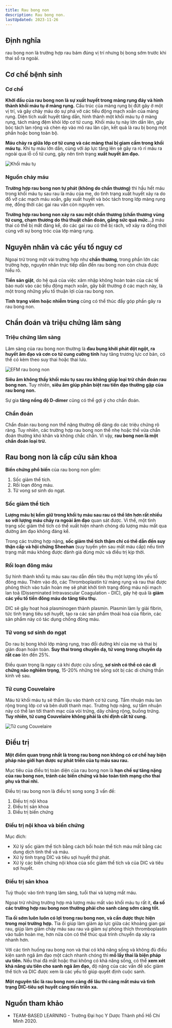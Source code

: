 ```yaml
---
title: Rau bong non
description: Rau bong non.
lastUpdated: 2023-11-26
---
```


## Định nghĩa

rau bong non là trường hợp rau bám đúng vị trí nhưng bị bong sớm trước khi thai sổ ra ngoài.

## Cơ chế bệnh sinh

### Cơ chế

**Khởi đầu của rau bong non là sự xuất huyết trong màng rụng đáy và hình thành khối máu tụ ở màng rụng.** Cấu trúc của màng rụng bị đứt gãy ở một vị trí, và gây chảy máu do sự phá vỡ các tiểu động mạch xoắn của màng rụng. Diện tích xuất huyết tăng dần, hình thành một khối máu tụ ở màng rụng, tách màng đệm khỏi lớp cơ tử cung. Khối máu tụ này lớn dần lên, gây bóc tách lan rộng và chèn ép vào mô rau lân cận, kết quả là rau bị bong một phần hoặc bong toàn bộ.

**Máu chảy ra giữa lớp cơ tử cung và các màng thai bị giam cầm trong khối máu tụ.** Khi tụ máu lớn dần, cùng với áp lực tăng lên sẽ gây ra rò rỉ máu ra ngoài qua lỗ cổ tử cung, gây nên tình trạng **xuất huyết âm đạo.**

![Khối máu tụ](../../../assets/benh-hoc-san-khoa/rau-bong-non/khoi-mau-tu.png)

### Nguồn chảy máu

**Trường hợp rau bong non tự phát (không do chấn thương)** thì hầu hết máu trong khối máu tụ sau rau là máu của mẹ, do tình trạng xuất huyết xảy ra do đổ vỡ các mạch máu xoắn, gây xuất huyết và bóc tách trong lớp màng rụng mẹ, đồng thời các gai rau vẫn còn nguyên vẹn.

**Trường hợp rau bong non xảy ra sau một chấn thương (chấn thương vùng tử cung, chạm thương do thủ thuật chẩn đoán, gắng sức quá mức…)** máu thai có thể bị mất đáng kể, do các gai rau có thể bị rách, vỡ xảy ra đồng thời cùng với sự bong tróc của lớp màng rụng.

## Nguyên nhân và các yếu tố nguy cơ

Ngoại trừ trong một vài trường hợp như **chấn thương**, trong phần lớn các trường hợp, nguyên nhân trực tiếp dẫn đến rau bong non còn chưa được hiểu rõ.

**Tiền sản giật**, do hệ quả của việc xâm nhập không hoàn toàn của các tế bào nuôi vào các tiểu động mạch
xoắn, gây bất thường ở các mạch này, là một trong những yếu tố thuận lợi của rau bong non.

**Tình trạng viêm hoặc nhiễm trùng** cũng có thể thúc đẩy góp phần gây ra rau bong non.

## Chẩn đoán và triệu chứng lâm sàng

### Triệu chứng lâm sàng

Lâm sàng của rau bong non thường là **đau bụng khởi phát đột ngột, ra huyết âm đạo và cơn co tử cung cường
tính** hay tăng trương lực cơ bản, có thể có kèm theo suy thai hoặc thai lưu.

![EFM rau bong non](../../../assets/benh-hoc-san-khoa/rau-bong-non/EFM-rau-bong-non.png)

**Siêu âm không thấy khối máu tụ sau rau không giúp loại trừ chẩn đoán rau bong non.** Tuy nhiên, **siêu âm giúp phân biệt rau tiền đạo thường gặp của rau bong non.**

Sự gia **tăng nồng độ D-dimer** cũng có thể gợi ý cho chẩn đoán.

### Chẩn đoán

Chẩn đoán rau bong non thể nặng thường dễ dàng do các triệu chứng rõ ràng. Tuy nhiên, các trường hợp rau bong non thể nhẹ hoặc thể vừa chẩn đoán thường khó khăn và không chắc chắn. Vì vậy, **rau bong non là một chẩn đoán loại trừ.**

## Rau bong non là cấp cứu sản khoa

**Biến chứng phổ biến** của rau bong non gồm:

1. Sốc giảm thể tích.
2. Rối loạn đông máu.
3. Tử vong sơ sinh do ngạt.

### Sốc giảm thể tích

**Lượng máu bị kềm giữ trong khối tụ máu sau rau có thể lớn hơn rất nhiều so với lượng máu chảy ra ngoài âm đạo** quan sát được. Vì thế, một tình trạng sốc giảm thể tích có thể xuất hiện nhanh chóng dù lượng máu mất qua đường âm đạo không đáng kể.

Trong các trường hợp nặng, **sốc giảm thể tích thậm chí có thể dẫn đến suy thận cấp và hội chứng Sheehan** (suy tuyến yên sau mất máu cấp) nếu tình trạng mất máu không được đánh giá đúng mức và điều trị kịp thời.

### Rối loạn đông máu

Sự hình thành khối tụ máu sau rau dẫn đến tiêu thụ một lượng lớn yếu tố đông máu. Thêm vào đó, các
Thromboplastin từ màng rụng và rau thai được phóng thích vào tuần hoàn mẹ sẽ phát khởi tình trạng đông máu
nội mạch lan toả (Disseminated Intravascular Coagulation - DIC), gây hệ quả là **giảm các yếu tố tiền đông máu do tăng tiêu thụ.**

DIC sẽ gây hoạt hoá plasminogen thành plasmin. Plasmin làm ly giải fibrin, tức tình trạng tiêu sợi
huyết, tạo ra các sản phẩm thoái hoá của fibrin, các sản phẩm này có tác dụng chống đông máu.

### Tử vong sơ sinh do ngạt

Do rau bị bong khỏi lớp màng rụng, trao đổi dưỡng khí của mẹ và thai bị gián đoạn hoàn toàn. **Suy thai trong chuyển dạ, tử vong trong chuyển dạ rất cao** lên đến 25%.

Điều quan trọng là ngay cả khi được cứu sống, **sơ sinh có thể có các di chứng não nghiêm trọng**, 15-20% những trẻ sống sót bị các di chứng thần kinh về sau.

### Tử cung Couvelaire

Máu từ khối máu tụ sẽ thẩm lậu vào thành cơ tử cung. Tẩm nhuận máu lan rộng trong lớp cơ và bên dưới thanh
mạc. Trường hợp nặng, sự tẩm nhuận này có thể lan tới thanh mạc của vòi trứng, dây chằng rộng, buồng trứng.
**Tuy nhiên, tử cung Couvelaire không phải là chỉ định cắt tử cung.**

![Tử cung Couvelaire](../../../assets/benh-hoc-san-khoa/rau-bong-non/tu-cung-couvelaire.png)

## Điều trị

**Một điểm quan trọng nhất là trong rau bong non không có cơ chế hay biện pháp nào giới hạn được sự phát triển của tụ máu sau rau.**

Mục tiêu của điều trị toàn diện của rau bong non là **hạn chế sự tăng nặng của rau bong non, tránh các biến chứng và bảo toàn tính mạng cho thai phụ và thai nhi.**

Điều trị rau bong non là điều trị song song 3 vấn đề:

1. Điều trị nội khoa
2. Điều trị sản khoa
3. Điều trị biến chứng

### Điều trị nội khoa và biến chứng

Mục đích:

- Xử lý sốc giảm thể tích bằng cách bồi hoàn thể tích máu mất bằng các dung dịch tinh thể và máu.
- Xử lý tình trạng DIC và tiêu sợi huyết thứ phát.
- Xử lý các biến chứng nội khoa của sốc giảm thể tích và của DIC và tiêu sợi huyết.

### Điều trị sản khoa

Tuỳ thuộc vào tình trạng lâm sàng, tuổi thai và lượng mất máu.

Ngoại trừ những trường hợp mà lượng máu mất vào khối máu tụ rất ít, **đa số các trường hợp rau bong non thường phải cho sanh càng sớm càng tốt.**

**Tia ối sớm luôn luôn có lợi trong rau bong non, và cần được thực hiện trong mọi trường hợp.** Tia ối giúp làm giảm áp lực giữa các khoảng gian gai rau, giúp làm giảm chảy máu sau rau và giảm sự phóng thích thromboplastin vào tuần hoàn mẹ, hơn nữa còn có thể thúc quá trình chuyển dạ xảy ra nhanh hơn.

Với các tình huống rau bong non và thai có khả năng sống và không đủ điều kiện sanh ngã âm đạo một cách nhanh chóng thì **mổ lấy thai là biện pháp ưu tiên.** Nếu thai đã mất hoặc thai không có khả năng sống, có thể **xem xét khả năng ưu tiên cho sanh ngả âm đạo,** độ nặng của các vấn đề sốc giảm thể tích và DIC được xem là các yếu tố giúp quyết định cuộc sanh.

**Một nguyên tắc là rau bong non càng để lâu thì càng mất máu và tình trạng DIC-tiêu sợi huyết càng tiến triển xa.**

## Nguồn tham khảo

- TEAM-BASED LEARNING - Trường Đại học Y Dược Thành phố Hồ Chí Minh 2020.
